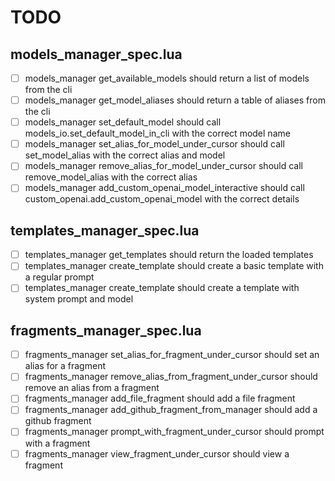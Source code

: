 # TODO

## models_manager_spec.lua
- [ ] models_manager get_available_models should return a list of models from the cli
- [ ] models_manager get_model_aliases should return a table of aliases from the cli
- [ ] models_manager set_default_model should call models_io.set_default_model_in_cli with the correct model name
- [ ] models_manager set_alias_for_model_under_cursor should call set_model_alias with the correct alias and model
- [ ] models_manager remove_alias_for_model_under_cursor should call remove_model_alias with the correct alias
- [ ] models_manager add_custom_openai_model_interactive should call custom_openai.add_custom_openai_model with the correct details

## templates_manager_spec.lua
- [ ] templates_manager get_templates should return the loaded templates
- [ ] templates_manager create_template should create a basic template with a regular prompt
- [ ] templates_manager create_template should create a template with system prompt and model

## fragments_manager_spec.lua
- [ ] fragments_manager set_alias_for_fragment_under_cursor should set an alias for a fragment
- [ ] fragments_manager remove_alias_from_fragment_under_cursor should remove an alias from a fragment
- [ ] fragments_manager add_file_fragment should add a file fragment
- [ ] fragments_manager add_github_fragment_from_manager should add a github fragment
- [ ] fragments_manager prompt_with_fragment_under_cursor should prompt with a fragment
- [ ] fragments_manager view_fragment_under_cursor should view a fragment
